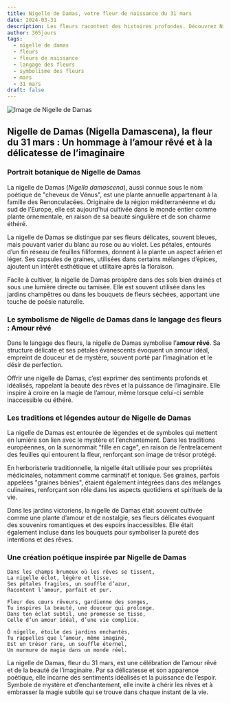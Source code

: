 ```yaml
---
title: Nigelle de Damas, votre fleur de naissance du 31 mars
date: 2024-03-31
description: Les fleurs racontent des histoires profondes. Découvrez Nigelle de Damas, votre fleur de naissance du 31 mars, ses symboles et récits fascinants. Plongez dans sa signification et son langage unique dans l'art floral.
author: 365jours
tags:
  - nigelle de damas
  - fleurs
  - fleurs de naissance
  - langage des fleurs
  - symbolisme des fleurs
  - mars
  - 31 mars
draft: false
---
```



![Image de Nigelle de Damas](https://cdn.pixabay.com/photo/2017/02/04/20/59/nigella-damascena-miss-jekyll-2038376_1280.jpg#center)


## Nigelle de Damas (Nigella Damascena), la fleur du 31 mars : Un hommage à l’amour rêvé et à la délicatesse de l’imaginaire

### Portrait botanique de Nigelle de Damas

La nigelle de Damas (_Nigella damascena_), aussi connue sous le nom poétique de "cheveux de Vénus", est une plante annuelle appartenant à la famille des Renonculacées. Originaire de la région méditerranéenne et du sud de l’Europe, elle est aujourd’hui cultivée dans le monde entier comme plante ornementale, en raison de sa beauté singulière et de son charme éthéré.

La nigelle de Damas se distingue par ses fleurs délicates, souvent bleues, mais pouvant varier du blanc au rose ou au violet. Les pétales, entourés d’un fin réseau de feuilles filiformes, donnent à la plante un aspect aérien et léger. Ses capsules de graines, utilisées dans certains mélanges d’épices, ajoutent un intérêt esthétique et utilitaire après la floraison.

Facile à cultiver, la nigelle de Damas prospère dans des sols bien drainés et sous une lumière directe ou tamisée. Elle est souvent utilisée dans les jardins champêtres ou dans les bouquets de fleurs séchées, apportant une touche de poésie naturelle.

### Le symbolisme de Nigelle de Damas dans le langage des fleurs : Amour rêvé

Dans le langage des fleurs, la nigelle de Damas symbolise l’**amour rêvé**. Sa structure délicate et ses pétales évanescents évoquent un amour idéal, empreint de douceur et de mystère, souvent porté par l’imagination et le désir de perfection.

Offrir une nigelle de Damas, c’est exprimer des sentiments profonds et idéalisés, rappelant la beauté des rêves et la puissance de l’imaginaire. Elle inspire à croire en la magie de l’amour, même lorsque celui-ci semble inaccessible ou éthéré.

### Les traditions et légendes autour de Nigelle de Damas

La nigelle de Damas est entourée de légendes et de symboles qui mettent en lumière son lien avec le mystère et l’enchantement. Dans les traditions européennes, on la surnommait "fille en cage", en raison de l’entrelacement des feuilles qui entourent la fleur, renforçant son image de trésor protégé.

En herboristerie traditionnelle, la nigelle était utilisée pour ses propriétés médicinales, notamment comme carminatif et tonique. Ses graines, parfois appelées "graines bénies", étaient également intégrées dans des mélanges culinaires, renforçant son rôle dans les aspects quotidiens et spirituels de la vie.

Dans les jardins victoriens, la nigelle de Damas était souvent cultivée comme une plante d’amour et de nostalgie, ses fleurs délicates évoquant des souvenirs romantiques et des espoirs inaccessibles. Elle était également incluse dans les bouquets pour symboliser la pureté des intentions et des rêves.

### Une création poétique inspirée par Nigelle de Damas

```
Dans les champs brumeux où les rêves se tissent,  
La nigelle éclot, légère et lisse.  
Ses pétales fragiles, un souffle d’azur,  
Racontent l’amour, parfait et pur.  

Fleur des cœurs rêveurs, gardienne des songes,  
Tu inspires la beauté, une douceur qui prolonge.  
Dans ton éclat subtil, une promesse se tisse,  
Celle d’un amour idéal, d’une vie complice.  

Ô nigelle, étoile des jardins enchantés,  
Tu rappelles que l’amour, même imaginé,  
Est un trésor rare, un souffle éternel,  
Un murmure de magie dans un monde réel.  
```

La nigelle de Damas, fleur du 31 mars, est une célébration de l’amour rêvé et de la beauté de l’imaginaire. Par sa délicatesse et son apparence poétique, elle incarne des sentiments idéalisés et la puissance de l’espoir. Symbole de mystère et d’enchantement, elle invite à chérir les rêves et à embrasser la magie subtile qui se trouve dans chaque instant de la vie.